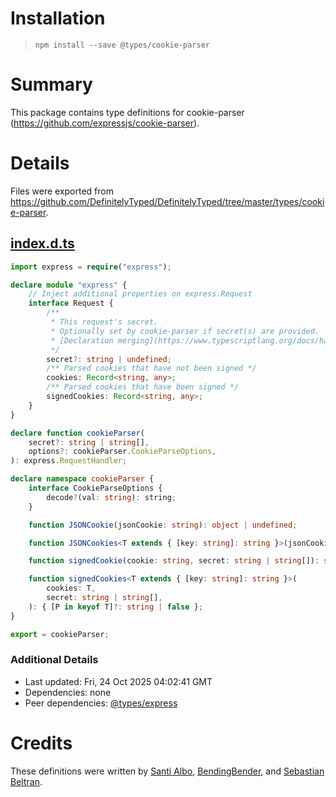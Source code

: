 # Installation
> `npm install --save @types/cookie-parser`

# Summary
This package contains type definitions for cookie-parser (https://github.com/expressjs/cookie-parser).

# Details
Files were exported from https://github.com/DefinitelyTyped/DefinitelyTyped/tree/master/types/cookie-parser.
## [index.d.ts](https://github.com/DefinitelyTyped/DefinitelyTyped/tree/master/types/cookie-parser/index.d.ts)
````ts
import express = require("express");

declare module "express" {
    // Inject additional properties on express.Request
    interface Request {
        /**
         * This request's secret.
         * Optionally set by cookie-parser if secret(s) are provided.  Can be used by other middleware.
         * [Declaration merging](https://www.typescriptlang.org/docs/handbook/declaration-merging.html) can be used to add your own properties.
         */
        secret?: string | undefined;
        /** Parsed cookies that have not been signed */
        cookies: Record<string, any>;
        /** Parsed cookies that have been signed */
        signedCookies: Record<string, any>;
    }
}

declare function cookieParser(
    secret?: string | string[],
    options?: cookieParser.CookieParseOptions,
): express.RequestHandler;

declare namespace cookieParser {
    interface CookieParseOptions {
        decode?(val: string): string;
    }

    function JSONCookie(jsonCookie: string): object | undefined;

    function JSONCookies<T extends { [key: string]: string }>(jsonCookies: T): { [P in keyof T]: object | undefined };

    function signedCookie(cookie: string, secret: string | string[]): string | false;

    function signedCookies<T extends { [key: string]: string }>(
        cookies: T,
        secret: string | string[],
    ): { [P in keyof T]?: string | false };
}

export = cookieParser;

````

### Additional Details
 * Last updated: Fri, 24 Oct 2025 04:02:41 GMT
 * Dependencies: none
 * Peer dependencies: [@types/express](https://npmjs.com/package/@types/express)

# Credits
These definitions were written by [Santi Albo](https://github.com/santialbo), [BendingBender](https://github.com/BendingBender), and [Sebastian Beltran](https://github.com/bjohansebas).
